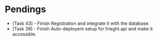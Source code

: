 # Pendings

* [Task 43] - Finish Registration and integrate it with the database.
* [Task 39] - Finish Auto-deployent setup for frieght.api and make it accessible.